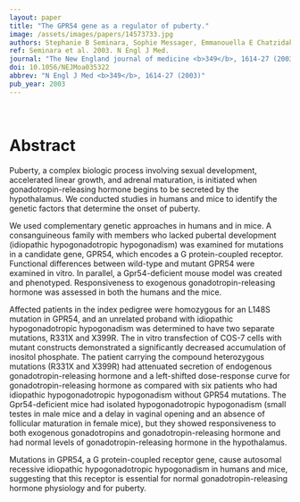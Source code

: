 ```yaml
---
layout: paper
title: "The GPR54 gene as a regulator of puberty."
image: /assets/images/papers/14573733.jpg
authors: Stephanie B Seminara, Sophie Messager, Emmanouella E Chatzidaki, Rosemary R Thresher, James S Acierno, Jenna K Shagoury, Yousef Bo-Abbas, Wendy Kuohung, Kristine M Schwinof, Alan G Hendrick, Dirk Zahn, John Dixon, Ursula B Kaiser, Susan A Slaugenhaupt, James F Gusella, Stephen O'Rahilly, Mark B L Carlton, William F Crowley, Samuel A J R Aparicio, William H Colledge
ref: Seminara et al. 2003. N Engl J Med.
journal: "The New England journal of medicine <b>349</b>, 1614-27 (2003)"
doi: 10.1056/NEJMoa035322
abbrev: "N Engl J Med <b>349</b>, 1614-27 (2003)"
pub_year: 2003
---
```


<br />
<div data-badge-popover="right" data-badge-type="donut" data-pmid="14573733" data-hide-no-mentions="true" class="altmetric-embed"></div>

# Abstract

Puberty, a complex biologic process involving sexual development, accelerated linear growth, and adrenal maturation, is initiated when gonadotropin-releasing hormone begins to be secreted by the hypothalamus. We conducted studies in humans and mice to identify the genetic factors that determine the onset of puberty.

We used complementary genetic approaches in humans and in mice. A consanguineous family with members who lacked pubertal development (idiopathic hypogonadotropic hypogonadism) was examined for mutations in a candidate gene, GPR54, which encodes a G protein-coupled receptor. Functional differences between wild-type and mutant GPR54 were examined in vitro. In parallel, a Gpr54-deficient mouse model was created and phenotyped. Responsiveness to exogenous gonadotropin-releasing hormone was assessed in both the humans and the mice.

Affected patients in the index pedigree were homozygous for an L148S mutation in GPR54, and an unrelated proband with idiopathic hypogonadotropic hypogonadism was determined to have two separate mutations, R331X and X399R. The in vitro transfection of COS-7 cells with mutant constructs demonstrated a significantly decreased accumulation of inositol phosphate. The patient carrying the compound heterozygous mutations (R331X and X399R) had attenuated secretion of endogenous gonadotropin-releasing hormone and a left-shifted dose-response curve for gonadotropin-releasing hormone as compared with six patients who had idiopathic hypogonadotropic hypogonadism without GPR54 mutations. The Gpr54-deficient mice had isolated hypogonadotropic hypogonadism (small testes in male mice and a delay in vaginal opening and an absence of follicular maturation in female mice), but they showed responsiveness to both exogenous gonadotropins and gonadotropin-releasing hormone and had normal levels of gonadotropin-releasing hormone in the hypothalamus.

Mutations in GPR54, a G protein-coupled receptor gene, cause autosomal recessive idiopathic hypogonadotropic hypogonadism in humans and mice, suggesting that this receptor is essential for normal gonadotropin-releasing hormone physiology and for puberty.


